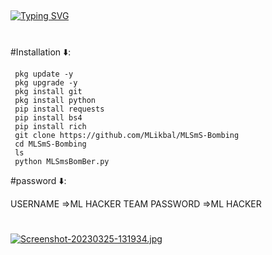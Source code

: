 ##
[![Typing SVG](https://readme-typing-svg.demolab.com?font=Fira+Code&size=35&pause=1000&color=FF0000&width=435&lines=MLSmS-Bombing%F0%9F%98%8A)](https://git.io/typing-svg)
#


#Installation ⬇️:

     pkg update -y
     pkg upgrade -y
     pkg install git
     pkg install python
     pip install requests
     pip install bs4
     pip install rich
     git clone https://github.com/MLikbal/MLSmS-Bombing
     cd MLSmS-Bombing
     ls
     python MLSmsBomBer.py





#password ⬇️:

USERNAME =>ML HACKER TEAM
PASSWORD =>ML HACKER
#

[![Screenshot-20230325-131934.jpg](https://i.postimg.cc/prChZkyS/Screenshot-20230325-131934.jpg)](https://postimg.cc/CnZxMGGC)
